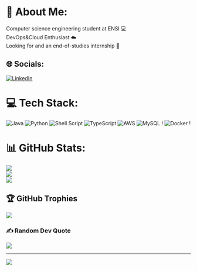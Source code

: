 # 💫 About Me:
Computer science engineering student at ENSI  💻<br>DevOps&Cloud Enthusiast ☁️ <br>Looking for and an end-of-studies internship  🔎


## 🌐 Socials:
[![LinkedIn](https://img.shields.io/badge/LinkedIn-%230077B5.svg?logo=linkedin&logoColor=white)](https://linkedin.com/in/syndafhal) 

# 💻 Tech Stack:
![Java](https://img.shields.io/badge/java-%23ED8B00.svg?style=for-the-badge&logo=java&logoColor=white) ![Python](https://img.shields.io/badge/python-3670A0?style=for-the-badge&logo=python&logoColor=ffdd54) ![Shell Script](https://img.shields.io/badge/shell_script-%23121011.svg?style=for-the-badge&logo=gnu-bash&logoColor=white) ![TypeScript](https://img.shields.io/badge/typescript-%23007ACC.svg?style=for-the-badge&logo=typescript&logoColor=white) ![AWS](https://img.shields.io/badge/jenkins-%232C5263.svg?style=for-the-badge&logo=jenkins&logoColor=white) ![MySQL](https://img.shields.io/badge/mysql-%2300f.svg?style=for-the-badge&logo=mysql&logoColor=white) ! ![Docker](https://img.shields.io/badge/docker-%230db7ed.svg?style=for-the-badge&logo=docker&logoColor=white) !
# 📊 GitHub Stats:
![](https://github-readme-stats.vercel.app/api?username=syndafhal&theme=dark&hide_border=false&include_all_commits=false&count_private=false)<br/>
![](https://github-readme-streak-stats.herokuapp.com/?user=syndafhal&theme=dark&hide_border=false)<br/>
![](https://github-readme-stats.vercel.app/api/top-langs/?username=syndafhal&theme=dark&hide_border=false&include_all_commits=false&count_private=false&layout=compact)

## 🏆 GitHub Trophies
![](https://github-profile-trophy.vercel.app/?username=syndafhal&theme=radical&no-frame=false&no-bg=false&margin-w=4)

### ✍️ Random Dev Quote
![](https://quotes-github-readme.vercel.app/api?type=horizontal&theme=radical)

---
[![](https://visitcount.itsvg.in/api?id=syndafhal&icon=0&color=2)](https://visitcount.itsvg.in)
